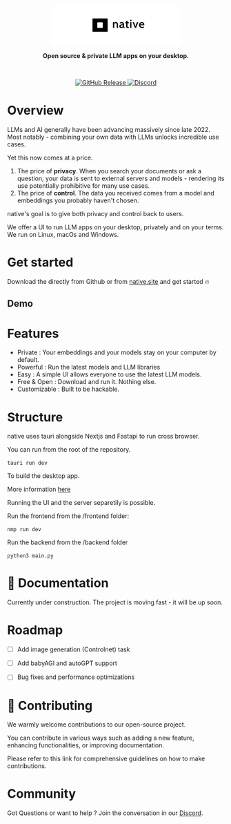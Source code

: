 <div align="center">
  <br>
  <img alt="Native" src="assets/banner.png" width="300px">
  
  <strong>Open source & private LLM apps on your desktop.</strong>
</div>
<br>
<p align="center">
  <a href="https://github.com/matthieu-perso/native/releases">
    <img src="https://img.shields.io/github/v/release/open-sauced/open-sauced.svg?style=flat" alt="GitHub Release">
  </a>
  <a href="https://discord.gg/ZKE4X3qk">
    <img src="https://img.shields.io/discord/714698561081704529.svg?label=&logo=discord&logoColor=ffffff&color=7389D8&labelColor=6A7EC2" alt="Discord">
  </a>
</p>


# Overview 

LLMs and AI generally have been advancing massively since late 2022. Most notably - combining your own data with LLMs unlocks incredible use cases.

Yet this now comes at a price. 

1. The price of **privacy**. When you search your documents or ask a question, your data is sent to external servers and models - rendering its use potentially prohibitive for many use cases. 
2. The price of **control**. The data you received comes from a model and embeddings you probably haven't chosen. 

native's goal is to give both privacy and control back to users. 

We offer a UI to run LLM apps on your desktop, privately and on your terms. We run on Linux, macOs and Windows. 


# Get started 

Download the  directly from Github or from [native.site](https://native.site) and get started 🔥

## Demo 




# Features 
- Private : Your embeddings and your models stay on your computer by default. 
- Powerful : Run the latest models and LLM libraries
- Easy : A simple UI allows everyone to use the latest LLM models. 
- Free & Open : Download and run it. Nothing else. 
- Customizable : Built to be hackable. 


# Structure 

native uses tauri alongside Nextjs and Fastapi to run cross browser. 

You can run from the root of the repository. 

```shell
tauri run dev
```

To build the desktop app. 

More information [here](https://tauri.app/v1/guides/building/)

Running the UI and the server separetily is possible. 

Run the frontend from the /frontend folder:

```shell
nmp run dev
```

Run the backend from the /backend folder

```shell
python3 main.py
```


# 📖 Documentation 

Currently under construction. The project is moving fast - it will be up soon. 


# Roadmap
- [ ] Add image generation (Controlnet) task 
- [ ] Add babyAGI and autoGPT support
- [ ] Bug fixes and performance optimizations



# 🤝 Contributing 

We warmly welcome contributions to our open-source project. 

You can contribute in various ways such as adding a new feature, enhancing functionalities, or improving documentation. 

Please refer to this link for comprehensive guidelines on how to make contributions.



# Community

Got Questions or want to help ? Join the conversation in our [Discord](https://discord.gg/ZKE4X3qk).  

